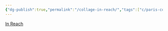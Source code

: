 ```yaml
---
{"dg-publish":true,"permalink":"/collage-in-reach/","tags":["c/paris-collage","c/colorfull","c/window"],"created":"2024-01-01T17:06:05.391-05:00","updated":"2024-01-01T17:16:14.927-05:00"}
---
```



[In Reach](https://www.instagram.com/p/B2fO86ZB4qi/)